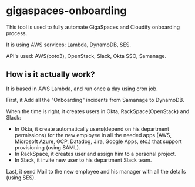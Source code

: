 # gigaspaces-onboarding


This tool is used to fully automate GigaSpaces and Cloudify onboarding process.

It is using AWS services: Lambda, DynamoDB, SES.

API's used: AWS(boto3), OpenStack, Slack, Okta SSO, Samanage.

## How is it actually work? 

It is based in AWS Lambda, and run once a day using cron job.

First, it Add all the "Onboarding" incidents from Samanage to DynamoDB.

When the time is right, it creates users in Okta, RackSpace(OpenStack) and Slack:
- In Okta, it create automatically users(depend on his department permissions) for the new employee in all the needed 
apps (AWS, Microsoft Azure, GCP, Datadog, Jira, Google Apps, etc.) that support provisioning (using SAML).
- In RackSpace, it creates user and assign him to a personal project.
- In Slack, it invite new user to his department Slack team.

Last, it send Mail to the new employee and his manager with all the details (using SES).

